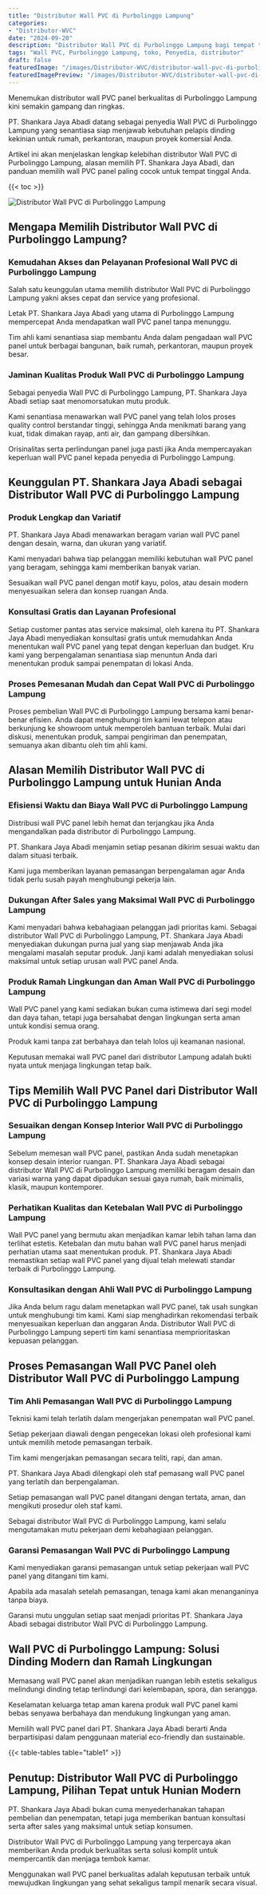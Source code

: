 ```yaml
---
title: "Distributor Wall PVC di Purbolinggo Lampung"
categories:
- "Distributor-WVC"
date: "2024-09-20"
description: "Distributor Wall PVC di Purbolinggo Lampung bagi tempat tinggal, kantor, serta toko. Produk berkualitas, pilihan motif, pilihan warna modern, dengan jasa instalasi oleh teknisi profesional serta garansi resmi!|Jasa penjualan Wall PVC di Purbolinggo Lampung bagi keperluan tempat tinggal, office, atau gerai, beserta produk terbaik dan pemasangan oleh tenaga ahli ahli dan kepastian resmi.|Alternatif Wall PVC di Purbolinggo Lampung yang andal untuk tempat tinggal, kantor, serta gerai, bersama material unggulan dan penempatan dikerjakan oleh tenaga ahli ahli serta kepastian resmi.|Penyediaan Wall PVC di Purbolinggo Lampung bagi tempat tinggal, office, dan gerai, beserta produk unggulan dan pemasangan dikerjakan oleh tenaga ahli profesional, lengkap beserta jaminan resmi.}"
tags: "Wall PVC, Purbolinggo Lampung, toko, Penyedia, distributor"
draft: false
featuredImage: "/images/Distributor-WVC/distributor-wall-pvc-di-purbolinggo-lampung.png"
featuredImagePreview: "/images/Distributor-WVC/distributor-wall-pvc-di-purbolinggo-lampung.png"
---
```


Menemukan distributor wall PVC panel berkualitas di Purbolinggo Lampung kini semakin gampang dan ringkas.

PT. Shankara Jaya Abadi datang sebagai penyedia Wall PVC di Purbolinggo Lampung yang senantiasa siap menjawab kebutuhan pelapis dinding kekinian untuk rumah, perkantoran, maupun proyek komersial Anda.

Artikel ini akan menjelaskan lengkap kelebihan distributor Wall PVC di Purbolinggo Lampung, alasan memilih PT. Shankara Jaya Abadi, dan panduan memilih wall PVC panel paling cocok untuk tempat tinggal Anda.

{{< toc >}}

![Distributor Wall PVC di Purbolinggo Lampung](/images/Distributor-WVC/Distributor-Wall-PVC-di-Purbolinggo-Lampung.png)

## Mengapa Memilih Distributor Wall PVC di Purbolinggo Lampung?

### Kemudahan Akses dan Pelayanan Profesional Wall PVC di Purbolinggo Lampung

Salah satu keunggulan utama memilih distributor Wall PVC di Purbolinggo Lampung yakni akses cepat dan service yang profesional.

Letak PT. Shankara Jaya Abadi yang utama di Purbolinggo Lampung mempercepat Anda mendapatkan wall PVC panel tanpa menunggu.

Tim ahli kami senantiasa siap membantu Anda dalam pengadaan wall PVC panel untuk berbagai bangunan, baik rumah, perkantoran, maupun proyek besar.

### Jaminan Kualitas Produk Wall PVC di Purbolinggo Lampung

Sebagai penyedia Wall PVC di Purbolinggo Lampung, PT. Shankara Jaya Abadi setiap saat menomorsatukan mutu produk.

Kami senantiasa menawarkan wall PVC panel yang telah lolos proses quality control berstandar tinggi, sehingga Anda menikmati barang yang kuat, tidak dimakan rayap, anti air, dan gampang dibersihkan.

Orisinalitas serta perlindungan panel juga pasti jika Anda mempercayakan keperluan wall PVC panel kepada penyedia di Purbolinggo Lampung.

## Keunggulan PT. Shankara Jaya Abadi sebagai Distributor Wall PVC di Purbolinggo Lampung

### Produk Lengkap dan Variatif

PT. Shankara Jaya Abadi menawarkan beragam varian wall PVC panel dengan desain, warna, dan ukuran yang variatif.

Kami menyadari bahwa tiap pelanggan memiliki kebutuhan wall PVC panel yang beragam, sehingga kami memberikan banyak varian.

Sesuaikan wall PVC panel dengan motif kayu, polos, atau desain modern menyesuaikan selera dan konsep ruangan Anda.

### Konsultasi Gratis dan Layanan Profesional

Setiap customer pantas atas service maksimal, oleh karena itu PT. Shankara Jaya Abadi menyediakan konsultasi gratis untuk memudahkan Anda menentukan wall PVC panel yang tepat dengan keperluan dan budget. Kru kami yang berpengalaman senantiasa siap menuntun Anda dari menentukan produk sampai penempatan di lokasi Anda.

### Proses Pemesanan Mudah dan Cepat Wall PVC di Purbolinggo Lampung

Proses pembelian Wall PVC di Purbolinggo Lampung bersama kami benar-benar efisien. Anda dapat menghubungi tim kami lewat telepon atau berkunjung ke showroom untuk memperoleh bantuan terbaik. Mulai dari diskusi, menentukan produk, sampai pengiriman dan penempatan, semuanya akan dibantu oleh tim ahli kami.

## Alasan Memilih Distributor Wall PVC di Purbolinggo Lampung untuk Hunian Anda

### Efisiensi Waktu dan Biaya Wall PVC di Purbolinggo Lampung

Distribusi wall PVC panel lebih hemat dan terjangkau jika Anda mengandalkan pada distributor di Purbolinggo Lampung.

PT. Shankara Jaya Abadi menjamin setiap pesanan dikirim sesuai waktu dan dalam situasi terbaik.

Kami juga memberikan layanan pemasangan berpengalaman agar Anda tidak perlu susah payah menghubungi pekerja lain.

### Dukungan After Sales yang Maksimal Wall PVC di Purbolinggo Lampung

Kami menyadari bahwa kebahagiaan pelanggan jadi prioritas kami. Sebagai distributor Wall PVC di Purbolinggo Lampung, PT. Shankara Jaya Abadi menyediakan dukungan purna jual yang siap menjawab Anda jika mengalami masalah seputar produk. Janji kami adalah menyediakan solusi maksimal untuk setiap urusan wall PVC panel Anda.

### Produk Ramah Lingkungan dan Aman Wall PVC di Purbolinggo Lampung

Wall PVC panel yang kami sediakan bukan cuma istimewa dari segi model dan daya tahan, tetapi juga bersahabat dengan lingkungan serta aman untuk kondisi semua orang.

Produk kami tanpa zat berbahaya dan telah lolos uji keamanan nasional.

Keputusan memakai wall PVC panel dari distributor Lampung adalah bukti nyata untuk menjaga lingkungan tetap baik.

## Tips Memilih Wall PVC Panel dari Distributor Wall PVC di Purbolinggo Lampung

### Sesuaikan dengan Konsep Interior Wall PVC di Purbolinggo Lampung

Sebelum memesan wall PVC panel, pastikan Anda sudah menetapkan konsep desain interior ruangan. PT. Shankara Jaya Abadi sebagai distributor Wall PVC di Purbolinggo Lampung memiliki beragam desain dan variasi warna yang dapat dipadukan sesuai gaya rumah, baik minimalis, klasik, maupun kontemporer.

### Perhatikan Kualitas dan Ketebalan Wall PVC di Purbolinggo Lampung

Wall PVC panel yang bermutu akan menjadikan kamar lebih tahan lama dan terlihat estetis. Ketebalan dan mutu bahan wall PVC panel harus menjadi perhatian utama saat menentukan produk. PT. Shankara Jaya Abadi memastikan setiap wall PVC panel yang dijual telah melewati standar terbaik di Purbolinggo Lampung.

### Konsultasikan dengan Ahli Wall PVC di Purbolinggo Lampung

Jika Anda belum ragu dalam menetapkan wall PVC panel, tak usah sungkan untuk menghubungi tim kami. Kami siap menghadirkan rekomendasi terbaik menyesuaikan keperluan dan anggaran Anda. Distributor Wall PVC di Purbolinggo Lampung seperti tim kami senantiasa memprioritaskan kepuasan pelanggan.

## Proses Pemasangan Wall PVC Panel oleh Distributor Wall PVC di Purbolinggo Lampung

### Tim Ahli Pemasangan Wall PVC di Purbolinggo Lampung

Teknisi kami telah terlatih dalam mengerjakan penempatan wall PVC panel.

Setiap pekerjaan diawali dengan pengecekan lokasi oleh profesional kami untuk memilih metode pemasangan terbaik.

Tim kami mengerjakan pemasangan secara teliti, rapi, dan aman.

PT. Shankara Jaya Abadi dilengkapi oleh staf pemasang wall PVC panel yang terlatih dan berpengalaman.

Setiap pemasangan wall PVC panel ditangani dengan tertata, aman, dan mengikuti prosedur oleh staf kami.

Sebagai distributor Wall PVC di Purbolinggo Lampung, kami selalu mengutamakan mutu pekerjaan demi kebahagiaan pelanggan.

### Garansi Pemasangan Wall PVC di Purbolinggo Lampung

Kami menyediakan garansi pemasangan untuk setiap pekerjaan wall PVC panel yang ditangani tim kami.

Apabila ada masalah setelah pemasangan, tenaga kami akan menanganinya tanpa biaya.

Garansi mutu unggulan setiap saat menjadi prioritas PT. Shankara Jaya Abadi sebagai distributor Wall PVC di Purbolinggo Lampung.

## Wall PVC di Purbolinggo Lampung: Solusi Dinding Modern dan Ramah Lingkungan

Memasang wall PVC panel akan menjadikan ruangan lebih estetis sekaligus melindungi dinding tetap terlindungi dari kelembapan, spora, dan serangga.

Keselamatan keluarga tetap aman karena produk wall PVC panel kami bebas senyawa berbahaya dan mendukung lingkungan yang aman.

Memilih wall PVC panel dari PT. Shankara Jaya Abadi berarti Anda berpartisipasi dalam penggunaan material eco-friendly dan sustainable.

{{< table-tables table="table1" >}}

## Penutup: Distributor Wall PVC di Purbolinggo Lampung, Pilihan Tepat untuk Hunian Modern

PT. Shankara Jaya Abadi bukan cuma menyederhanakan tahapan pembelian dan penempatan, tetapi juga memberikan bantuan konsultasi serta after sales yang maksimal untuk setiap konsumen.

Distributor Wall PVC di Purbolinggo Lampung yang terpercaya akan memberikan Anda produk berkualitas serta solusi komplit untuk mempercantik dan menjaga tembok kamar.

Menggunakan wall PVC panel berkualitas adalah keputusan terbaik untuk mewujudkan lingkungan yang sehat sekaligus tampil menarik secara visual.

